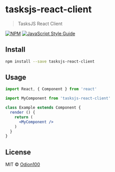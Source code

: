 # tasksjs-react-client

> TasksJS React Client

[![NPM](https://img.shields.io/npm/v/tasksjs-react-client.svg)](https://www.npmjs.com/package/tasksjs-react-client) [![JavaScript Style Guide](https://img.shields.io/badge/code_style-standard-brightgreen.svg)](https://standardjs.com)

## Install

```bash
npm install --save tasksjs-react-client
```

## Usage

```jsx
import React, { Component } from 'react'

import MyComponent from 'tasksjs-react-client'

class Example extends Component {
  render () {
    return (
      <MyComponent />
    )
  }
}
```

## License

MIT © [Odion100](https://github.com/Odion100)
